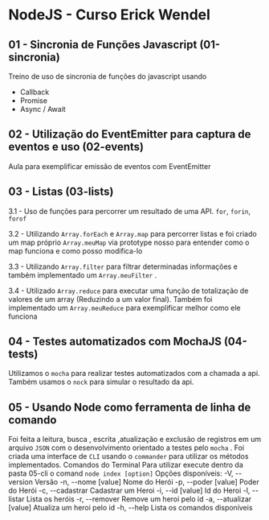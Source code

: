 # NodeJS - Curso Erick Wendel

## 01 - Sincronia de Funções Javascript (01-sincronia)

Treino de uso de sincronia de funções do javascript usando

- Callback
- Promise
- Async / Await

## 02 - Utilização do EventEmitter para captura de eventos e uso (02-events)

Aula para exemplificar emissão de eventos com EventEmitter

## 03 - Listas (03-lists)

3.1 - Uso de funções para percorrer um resultado de uma API.
`for`, `forin`, `forof`

3.2 - Utilizando `Array.forEach` e `Array.map` para percorrer listas e foi criado um map próprio `Array.meuMap` via prototype nosso para entender como o map funciona e como posso modifica-lo

3.3 - Utilizando `Array.filter` para filtrar determinadas informações e também
implementado um `Array.meuFilter` .

3.4 - Utilizado `Array.reduce` para executar uma função de totalização de valores de um array (Reduzindo a um valor final).
Também foi implementado um `Array.meuReduce` para exemplificar melhor como ele funciona

## 04 - Testes automatizados com MochaJS (04-tests)

Utilizamos o `mocha` para realizar testes automatizados com a chamada a api.
Também usamos o `nock` para simular o resultado da api.

## 05 - Usando Node como ferramenta de linha de comando

Foi feita a leitura, busca , escrita ,atualização e exclusão de registros em um arquivo `JSON` com o desenvolvimento orientado a testes pelo `mocha` .
Foi criada uma interface de `CLI` usando o `commander` para utilizar os métodos implementados.
Comandos do Terminal
Para utilizar execute dentro da pasta 05-cli o comand `node index [option]`
Opções disponíveis:
-V, --version Versão
-n, --nome [value] Nome do Herói
-p, --poder [value] Poder do Herói
-c, --cadastrar Cadastrar um Heroi
-i, --id [value] Id do Heroi
-l, --listar Lista os heróis
-r, --remover Remove um heroi pelo id
-a, --atualizar [value] Atualiza um heroi pelo id
-h, --help Lista os comandos disponíveis
